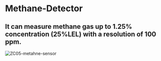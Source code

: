 # Methane-Detector
## It can measure methane gas up to 1.25% concentration (25%LEL) with a resolution of 100 ppm.
![ZC05-metahne-sensor](https://user-images.githubusercontent.com/108894502/177842472-f628ccb3-3d4a-4422-99a7-237310ee82b1.png)
